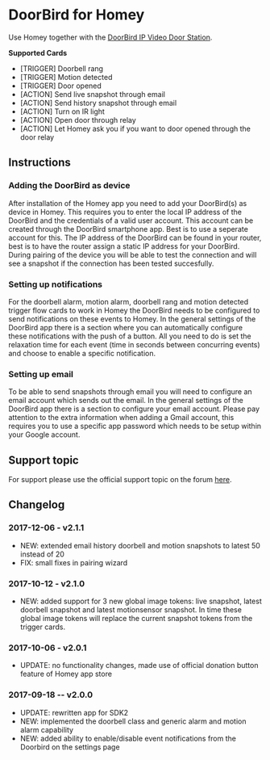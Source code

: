 # DoorBird for Homey
Use Homey together with the [DoorBird IP Video Door Station](https://www.doorbird.com/).

**Supported Cards**
- [TRIGGER] Doorbell rang
- [TRIGGER] Motion detected
- [TRIGGER] Door opened
- [ACTION] Send live snapshot through email
- [ACTION] Send history snapshot through email
- [ACTION] Turn on IR light
- [ACTION] Open door through relay
- [ACTION] Let Homey ask you if you want to door opened through the door relay

## Instructions
### Adding the DoorBird as device
After installation of the Homey app you need to add your DoorBird(s) as device in Homey. This requires you to enter the local IP address of the DoorBird and the credentials of a valid user account. This account can be created through the DoorBird smartphone app. Best is to use a seperate account for this. The IP address of the DoorBird can be found in your router, best is to have the router assign a static IP address for your DoorBird. During pairing of the device you will be able to test the connection and will see a snapshot if the connection has been tested succesfully.

### Setting up notifications
For the doorbell alarm, motion alarm, doorbell rang and motion detected trigger flow cards to work in Homey the DoorBird needs to be configured to send notifications on these events to Homey. In the general settings of the DoorBird app there is a section where you can automatically configure these notifications with the push of a button. All you need to do is set the relaxation time for each event (time in seconds between concurring events) and choose to enable a specific notification.

### Setting up email
To be able to send snapshots through email you will need to configure an email account which sends out the email. In the general settings of the DoorBird app there is a section to configure your email account. Please pay attention to the extra information when adding a Gmail account, this requires you to use a specific app password which needs to be setup within your Google account.

## Support topic
For support please use the official support topic on the forum [here](https://forum.athom.com/discussion/2713/).

## Changelog
### 2017-12-06 - v2.1.1
- NEW: extended email history doorbell and motion snapshots to latest 50 instead of 20
- FIX: small fixes in pairing wizard

### 2017-10-12 - v2.1.0
- NEW: added support for 3 new global image tokens: live snapshot, latest doorbell snapshot and latest motionsensor snapshot. In time these global image tokens will replace the current snapshot tokens from the trigger cards.

### 2017-10-06 - v2.0.1
- UPDATE: no functionality changes, made use of official donation button feature of Homey app store

### 2017-09-18 -- v2.0.0
- UPDATE: rewritten app for SDK2
- NEW: implemented the doorbell class and generic alarm and motion alarm capability
- NEW: added ability to enable/disable event notifications from the Doorbird on the settings page
